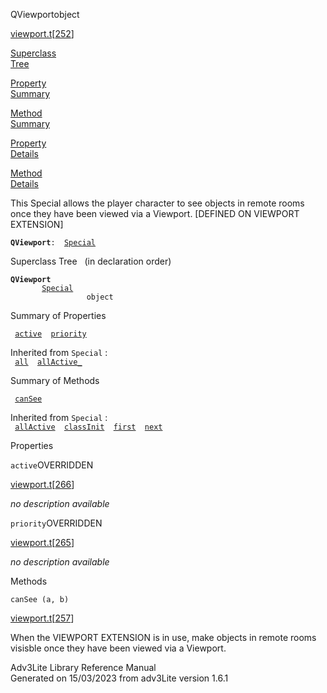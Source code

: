 ---
---
<span class="title">QViewport</span><span class="type">object</span>

[viewport.t](../file/viewport.t.html)\[[252](../source/viewport.t.html#252)\]

[Superclass  
Tree](#_SuperClassTree_)

[Property  
Summary](#_PropSummary_)

[Method  
Summary](#_MethodSummary_)

[Property  
Details](#_Properties_)

[Method  
Details](#_Methods_)

<div class="fdesc">

This Special allows the player character to see objects in remote rooms
once they have been viewed via a Viewport. \[DEFINED ON VIEWPORT
EXTENSION\]

**`QViewport`**` :   `[`Special`](../object/Special.html)

</div>

<span id="_SuperClassTree_"></span>

<div class="mjhd">

<span class="hdln">Superclass Tree</span>   (in declaration order)

</div>

**`QViewport`**  
`         `[`Special`](../object/Special.html)  
`                 object`  
<span id="_PropSummary_"></span>

<div class="mjhd">

<span class="hdln">Summary of Properties</span>  

</div>

` `[`active`](#active)`  `[`priority`](#priority)`  `

Inherited from `Special` :  
` `[`all`](../object/Special.html#all)`  `[`allActive_`](../object/Special.html#allActive_)`  `

<span id="_MethodSummary_"></span>

<div class="mjhd">

<span class="hdln">Summary of Methods</span>  

</div>

` `[`canSee`](#canSee)`  `

Inherited from `Special` :  
` `[`allActive`](../object/Special.html#allActive)`  `[`classInit`](../object/Special.html#classInit)`  `[`first`](../object/Special.html#first)`  `[`next`](../object/Special.html#next)`  `

<span id="_Properties_"></span>

<div class="mjhd">

<span class="hdln">Properties</span>  

</div>

<span id="active"></span>

`active`<span class="rem">OVERRIDDEN</span>

[viewport.t](../file/viewport.t.html)\[[266](../source/viewport.t.html#266)\]

<div class="desc">

*no description available*

</div>

<span id="priority"></span>

`priority`<span class="rem">OVERRIDDEN</span>

[viewport.t](../file/viewport.t.html)\[[265](../source/viewport.t.html#265)\]

<div class="desc">

*no description available*

</div>

<span id="_Methods_"></span>

<div class="mjhd">

<span class="hdln">Methods</span>  

</div>

<span id="canSee"></span>

`canSee (a, b)`

[viewport.t](../file/viewport.t.html)\[[257](../source/viewport.t.html#257)\]

<div class="desc">

When the VIEWPORT EXTENSION is in use, make objects in remote rooms
visisble once they have been viewed via a Viewport.

</div>

<div class="ftr">

Adv3Lite Library Reference Manual  
Generated on 15/03/2023 from adv3Lite version 1.6.1

</div>
